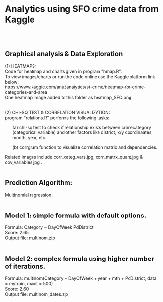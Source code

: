 <h1>
Analytics using SFO crime data from Kaggle </h1><br><br>

<h2>Graphical analysis & Data Exploration </h2>
(1) HEATMAPS: <br>
Code for heatmap and charts given in program "hmap.R". <br>
To view images/charts or run the code online use the Kaggle platform link below: <br>
https://www.kaggle.com/anu2analytics/sf-crime/heatmap-for-crime-categories-and-area <br>
One heatmap image added to this folder as heatmap_SFO.png <br><br>

(2) CHI-SQ TEST & CORRELATION VISUALIZATION: <br>
program "relations.R" performs the following tasks: <br>
<ol> (a) chi-sq test to check if relationship exists between crimecategory (categorical variable)
and other factors like district, x/y coordinaates, month, year, etc.</ol>
<ol> (b) corrgram function to visualize correlation matrix and dependencies.</ol>
Related images include corr_categ_vars.jpg, corr_matrx_quant.jpg & cov_variables.jpg . <br><br>

<h2>Prediction Algorithm: </h2>
Multinomial regression.
<br><br>

<h2>Model 1: simple formula with default options. </h2>
Formula: Category ~ DayOfWeek PdDistrict<br>
Score: 2.65 <br>
Output file: multinom.zip <br> <br>

<h2>Model 2: complex formula using higher number of iterations. </h2>
Formula:  multinom(Category ~ DayOfWeek + year + mth + PdDistrict, 
                data = mytrain, maxit = 500)<br>
Score: 2.60 <br>
Output file: multinom_dates.zip <br>

